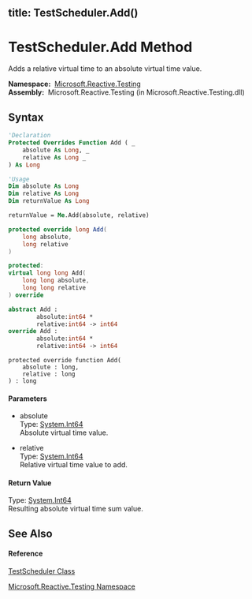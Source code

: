 title: TestScheduler.Add()
---
# TestScheduler.Add Method

Adds a relative virtual time to an absolute virtual time value.

**Namespace:**  [Microsoft.Reactive.Testing](Microsoft.Reactive.Testing/Microsoft.Reactive.Testing)  
**Assembly:**  Microsoft.Reactive.Testing (in Microsoft.Reactive.Testing.dll)

## Syntax

```vb
'Declaration
Protected Overrides Function Add ( _
    absolute As Long, _
    relative As Long _
) As Long
```

```vb
'Usage
Dim absolute As Long
Dim relative As Long
Dim returnValue As Long

returnValue = Me.Add(absolute, relative)
```

```csharp
protected override long Add(
    long absolute,
    long relative
)
```

```c++
protected:
virtual long long Add(
    long long absolute, 
    long long relative
) override
```

```fsharp
abstract Add : 
        absolute:int64 * 
        relative:int64 -> int64 
override Add : 
        absolute:int64 * 
        relative:int64 -> int64 
```

```jscript
protected override function Add(
    absolute : long, 
    relative : long
) : long
```

#### Parameters

- absolute  
  Type: [System.Int64](https://msdn.microsoft.com/en-us/library/6yy583ek)  
  Absolute virtual time value.

- relative  
  Type: [System.Int64](https://msdn.microsoft.com/en-us/library/6yy583ek)  
  Relative virtual time value to add.

#### Return Value

Type: [System.Int64](https://msdn.microsoft.com/en-us/library/6yy583ek)  
Resulting absolute virtual time sum value.

## See Also

#### Reference

[TestScheduler Class](TestScheduler/TestScheduler)

[Microsoft.Reactive.Testing Namespace](Microsoft.Reactive.Testing/Microsoft.Reactive.Testing)
